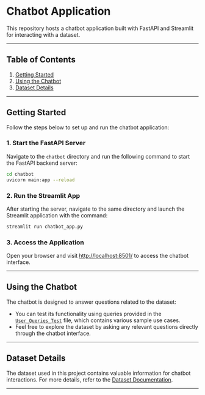 # Chatbot Application

This repository hosts a chatbot application built with FastAPI and Streamlit for interacting with a dataset.

---

## Table of Contents
1. [Getting Started](#getting-started)
2. [Using the Chatbot](#using-the-chatbot)
3. [Dataset Details](#dataset-details)

---

## Getting Started

Follow the steps below to set up and run the chatbot application:

### 1. Start the FastAPI Server
Navigate to the `chatbot` directory and run the following command to start the FastAPI backend server:

```bash
cd chatbot
uvicorn main:app --reload
```

### 2. Run the Streamlit App
After starting the server, navigate to the same directory and launch the Streamlit application with the command:

```bash
streamlit run chatbot_app.py
```

### 3. Access the Application
Open your browser and visit [http://localhost:8501/](http://localhost:8501/) to access the chatbot interface.

---

## Using the Chatbot

The chatbot is designed to answer questions related to the dataset:

- You can test its functionality using queries provided in the [`User_Queries_Test`](https://github.com/AfafSaedabdlrahman/procurement-Chatbot/blob/main/app/User_Queries_Test.txt) file, which contains various sample use cases.
- Feel free to explore the dataset by asking any relevant questions directly through the chatbot interface.

---

## Dataset Details

The dataset used in this project contains valuable information for chatbot interactions. For more details, refer to the [Dataset Documentation](https://github.com/AfafSaedabdlrahman/procurement-Chatbot/blob/main/DataSet/dataset.md).

---
